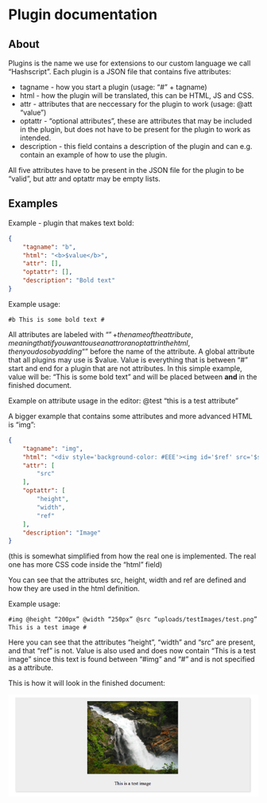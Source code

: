 Plugin documentation
=================

## About
Plugins is the name we use for extensions to our custom language we call “Hashscript”.
Each plugin is a JSON file that contains five attributes:
* tagname - how you start a plugin (usage: “#” + tagname)
* html - how the plugin will be translated, this can be HTML, JS and CSS.
* attr - attributes that are neccessary for the plugin to work (usage: @att “value”)
* optattr - “optional attributes”, these are attributes that may be included in the plugin, but does not have to be present for the plugin to work as intended.
* description - this field contains a description of the plugin and can e.g. contain an example of how to use the plugin.

All five attributes have to be present in the JSON file for the plugin to be “valid”, but attr and optattr may be empty lists.

## Examples

Example - plugin that makes text bold:
```json
{
    "tagname": "b",
    "html": "<b>$value</b>",
    "attr": [],
    "optattr": [],
    "description": "Bold text"
}
```

Example usage:
```text
#b This is some bold text #
```

All attributes are labeled with “$” + the name of the attribute, meaning that if you want to use an attr or an optattr in the html, then you do so by adding “$” before the name of the attribute. A global attribute that all plugins may use is $value. Value is everything that is between “#” start and end for a plugin that are not attributes. In this simple example, value will be: “This is some bold text” and will be placed between <b> and </b> in the finished document.

Example on attribute usage in the editor:
@test “this is a test attribute”

A bigger example that contains some attributes and more advanced HTML is “img”:
```json
{
    "tagname": "img",
    "html": "<div style='background-color: #EEE'><img id='$ref' src='$src' height='$height' width='$width' alt='$value'><br><span>$value</span></div>",
    "attr": [
        "src"
    ],
    "optattr": [
        "height",
        "width",
        "ref"
    ],
    "description": "Image"
}
```

(this is somewhat simplified from how the real one is implemented. The real one has more CSS code inside the “html” field)

You can see that the attributes src, height, width and ref are defined and how they are used in the html definition.

Example usage:
```text
#img @height “200px” @width “250px” @src “uploads/testImages/test.png” This is a test image #
```

Here you can see that the attributes “height”, “width” and “src” are present, and that “ref” is not. Value is also used and does now contain “This is a test image” since this text is found between “#img” and “#” and is not specified as a attribute.

This is how it will look in the finished document:

![Preview from image plugin](https://github.com/TeamTobb/Texd/blob/master/docs/imagepluginpreview.png "Preview from image plugin")
